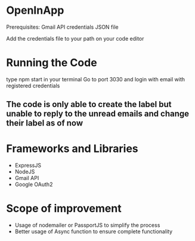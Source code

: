 # OpenInApp

Prerequisites:
Gmail API credentials JSON file

Add the credentials file to your path on your code editor

# Running the Code
type npm start in your terminal 
Go to port 3030 and login with email with registered credentials

## The code is only able to create the label but unable to reply to the unread emails and change their label as of now

# Frameworks and Libraries

- ExpressJS
- NodeJS
- Gmail API
- Google OAuth2

# Scope of improvement

- Usage of nodemailer or PassportJS to simplify the process
- Better usage of Async function to ensure complete functionality




